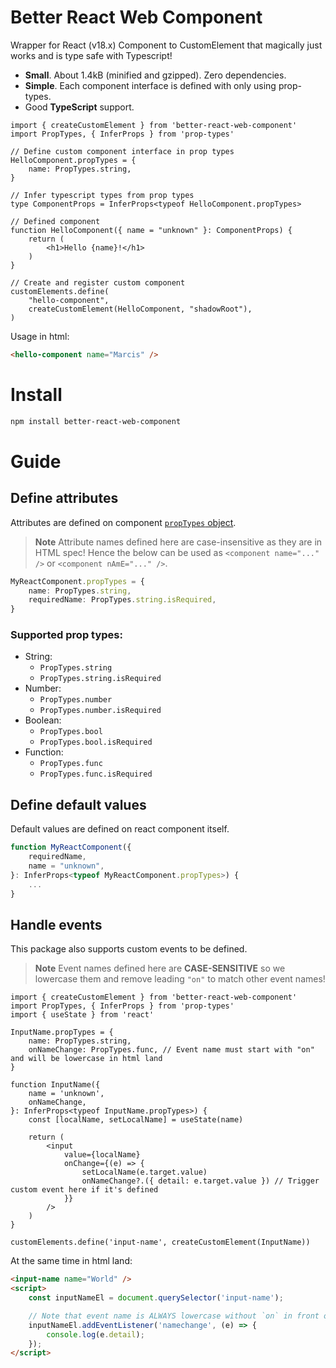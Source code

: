 # Better React Web Component
Wrapper for React (v18.x) Component to CustomElement that magically just works and is type safe with Typescript!

- __Small__. About 1.4kB (minified and gzipped). Zero dependencies.
- __Simple__. Each component interface is defined with only using prop-types.
- Good __TypeScript__ support.

```tsx
import { createCustomElement } from 'better-react-web-component'
import PropTypes, { InferProps } from 'prop-types'

// Define custom component interface in prop types
HelloComponent.propTypes = {
	name: PropTypes.string,
}

// Infer typescript types from prop types
type ComponentProps = InferProps<typeof HelloComponent.propTypes>

// Defined component
function HelloComponent({ name = "unknown" }: ComponentProps) {
	return (
		<h1>Hello {name}!</h1>
	)
}

// Create and register custom component
customElements.define(
	"hello-component",
	createCustomElement(HelloComponent, "shadowRoot"),
)
```

Usage in html:

```html
<hello-component name="Marcis" />
```

# Install

```sh
npm install better-react-web-component
```

# Guide

## Define attributes
Attributes are defined on component [`propTypes` object](https://github.com/facebook/prop-types).

> **Note**
> Attribute names defined here are case-insensitive as they are in HTML spec!
> Hence the below can be used as `<component name="..." />` or `<component nAmE="..." />`.

```ts
MyReactComponent.propTypes = {
	name: PropTypes.string,
	requiredName: PropTypes.string.isRequired,
}
```

### Supported prop types:
- String:
	- `PropTypes.string`
	- `PropTypes.string.isRequired`
- Number:
	- `PropTypes.number`
	- `PropTypes.number.isRequired`
- Boolean:
	- `PropTypes.bool`
	- `PropTypes.bool.isRequired`
- Function:
	- `PropTypes.func`
	- `PropTypes.func.isRequired`

## Define default values
Default values are defined on react component itself.
```ts
function MyReactComponent({
	requiredName,
	name = "unknown",
}: InferProps<typeof MyReactComponent.propTypes>) {
	...
}
```

## Handle events
This package also supports custom events to be defined.

> **Note**
> Event names defined here are __CASE-SENSITIVE__ so we lowercase them and remove leading `"on"` to match other event names!

```tsx
import { createCustomElement } from 'better-react-web-component'
import PropTypes, { InferProps } from 'prop-types'
import { useState } from 'react'

InputName.propTypes = {
	name: PropTypes.string,
	onNameChange: PropTypes.func, // Event name must start with "on" and will be lowercase in html land
}

function InputName({
	name = 'unknown',
	onNameChange,
}: InferProps<typeof InputName.propTypes>) {
	const [localName, setLocalName] = useState(name)

	return (
		<input
			value={localName}
			onChange={(e) => {
				setLocalName(e.target.value)
				onNameChange?.({ detail: e.target.value }) // Trigger custom event here if it's defined
			}}
		/>
	)
}

customElements.define('input-name', createCustomElement(InputName))
```

At the same time in html land:

```html
<input-name name="World" />
<script>
	const inputNameEl = document.querySelector('input-name');

	// Note that event name is ALWAYS lowercase without `on` in front of it
	inputNameEl.addEventListener('namechange', (e) => {
		console.log(e.detail);
	});
</script>
```
